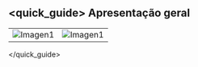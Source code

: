 ## <quick_guide> Apresentação geral

|  |  |
|:-------|:-------|
|![Imagen1](http://static.energysistem.com/images/manuals/42484/560d6a9be4026.jpg)|![Imagen1](http://static.energysistem.com/images/manuals/42484/560d6a927d352.jpg)|
</quick_guide>

